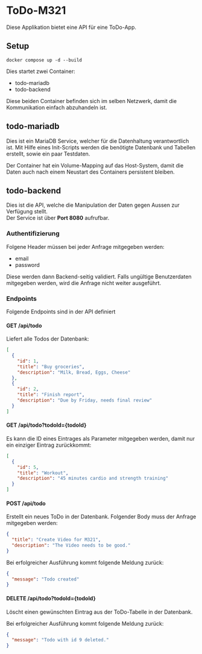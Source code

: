 # ToDo-M321
Diese Applikation bietet eine API für eine ToDo-App.

## Setup
```
docker compose up -d --build
```

Dies startet zwei Container:
- todo-mariadb
- todo-backend

Diese beiden Container befinden sich im selben Netzwerk, damit die Kommunikation einfach abzuhandeln ist.

## todo-mariadb
Dies ist ein MariaDB Service, welcher für die Datenhaltung verantwortlich ist. Mit Hilfe eines Init-Scripts werden die benötigte Datenbank und Tabellen erstellt, sowie ein paar Testdaten.

Der Container hat ein Volume-Mapping auf das Host-System, damit die Daten auch nach einem Neustart des Containers persistent bleiben.

## todo-backend
Dies ist die API, welche die Manipulation der Daten gegen Aussen zur Verfügung stellt.
<br>
Der Service ist über **Port 8080** aufrufbar.

### Authentifizierung
Folgene Header müssen bei jeder Anfrage mitgegeben werden:
- email
- password

Diese werden dann Backend-seitig validiert. Falls ungültige Benutzerdaten mitgegeben werden, wird die Anfrage nicht weiter ausgeführt.

### Endpoints
Folgende Endpoints sind in der API definiert

#### GET /api/todo
Liefert alle Todos der Datenbank:
```json
[
  {
    "id": 1,
    "title": "Buy groceries",
    "description": "Milk, Bread, Eggs, Cheese"
  },
  {
    "id": 2,
    "title": "Finish report",
    "description": "Due by Friday, needs final review"
  }
]
```

#### GET /api/todo?todoId={todoId}
Es kann die ID eines Eintrages als Parameter mitgegeben werden, damit nur ein einziger Eintrag zurückkommt:
```json
[
  {
    "id": 5,
    "title": "Workout",
    "description": "45 minutes cardio and strength training"
  }
]
```

#### POST /api/todo
Erstellt ein neues ToDo in der Datenbank.
Folgender Body muss der Anfrage mitgegeben werden:
```json
{
  "title": "Create Video for M321",
  "description": "The Video needs to be good."
}
```

Bei erfolgreicher Ausführung kommt folgende Meldung zurück:
```json
{
  "message": "Todo created"
}
```

#### DELETE /api/todo?todoId={todoId}
Löscht einen gewünschten Eintrag aus der ToDo-Tabelle in der Datenbank.

Bei erfolgreicher Ausführung kommt folgende Meldung zurück:
```json
{
  "message": "Todo with id 9 deleted."
}
```